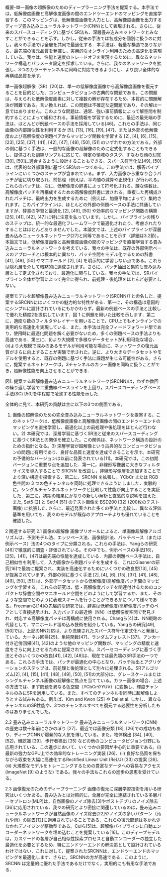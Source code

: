 概要-単一画像の超解像のためのディープラーニング手法を提案する。本手法では，低解像度画像と高解像度画像の間のエンドツーエンドのマッピングを直接学習する．このマッピングは、低解像度画像を入力とし、高解像度画像を出力するディープ畳み込みニューラルネットワーク(CNN)として表現される。さらに、従来のスパースコーディングに基づくSR法も、深層畳み込みネットワークとみなすことができることを示す。しかし，従来の手法では各成分を個別に扱うのに対し，我々の手法では全層を共同で最適化する．本手法は、軽量な構造でありながら、最先端の復元品質を発揮し、実用的なオンライン利用のための高速化を実現している。我々は、性能と速度のトレードオフを実現するために、異なるネットワーク構造とパラメータ設定を探求している。さらに、我々のネットワークを拡張し、3つのカラーチャンネルに同時に対応できるようにし、より良い全体的な再構成品質を示す。

単一画像超解像（SR）[20]は、単一の低解像度画像から高解像度画像を復元することを目的とした、コンピュータビジョンの古典的な問題である。この問題は、与えられた低解像度画素に対して複数の解が存在するため、本質的に問題解決が困難である。言い換えれば、この問題は不確定な逆問題であり、その解は一意ではありません。このような問題は、通常、強い事前情報によって解空間を制約することによって緩和される。事前情報を学習するために、最近の最先端の手法は、ほとんどが例題ベースの手法を採用している[46]。これらの手法は、同じ画像の内部類似性を利用するか [5], [13], [16], [19], [47]、または外部の低解像度および高解像度の例題ペアからマッピング関数を学習する [2], [4], [6], [15], [23], [25], [37], [41], [42], [47], [48], [50], [51] のいずれかの方法である。外部の例に基づく手法は、一般的な画像の超解像のために定式化することもできるし、提供された訓練サンプルに応じて、特定の領域のタスク、すなわち顔の幻覚[30], [50]に適合するように設計することもできる。スパース符号化法[49], [50]は、代表的な外部事例に基づくSR法の一つである。この手法では、解答パイプラインにいくつかのステップが含まれている。まず、入力画像から重なり合うパッチが密に切り取られ、前処理（例えば、平均値の減算や正規化）が行われる。これらのパッチは、次に、低解像度の辞書によって符号化される。疎な係数は、高解像度パッチを再構成するための高解像度辞書に渡される。重複した再構成されたパッチは、最終出力を生成するために（例えば、加重平均によって）集約されます。このパイプラインは、ほとんどの外部の例題ベースの手法に共通していますが、辞書の学習と最適化 [2], [49], [50] や効率的なマッピング関数の構築 [25], [41], [42], [47] に特に注意を払っています。しかし、パイプラインの残りのステップは、統一的な最適化フレームワークで最適化されたり、考慮されたりすることはほとんどありませんでした。本論文では、上述のパイプラインが深層畳み込みニューラルネットワーク[27]と同等であることを示す（詳細は3.2節）。本論文では，低解像度画像と高解像度画像の間のマッピングを直接学習する畳み込みニューラルネットワークを考えている．我々の手法は、既存の外部例示ベースのアプローチとは根本的に異なり、パッチ空間をモデル化するための辞書 [41], [49], [50] やマニホールド [2], [4] を明示的に学習しない点である。これらは隠れ層を介して暗黙的に達成されます。さらに、パッチ抽出と集約も畳み込み層として定式化されており、最適化に関与している。我々の手法では、SRパイプライン全体が学習によって完全に得られ、前処理・後処理をほとんど必要としない。

提案モデルを超解像畳み込みニューラルネットワーク(SRCNN)1 と命名した．提案するSRCNNにはいくつかの魅力的な特性がある．第一に，その構造は意図的にシンプルに設計されているにもかかわらず，最新の例題ベースの手法と比較して優れた精度2を提供しています．図 1 に例題を用いた比較を示します．第二に，適度な数のフィルタやレイヤーを用いることで，CPU上でもオンラインでの実用的な高速化を実現している．また，本手法は完全フィードフォワード型であり，使用時に最適化問題を解く必要がないため，多くの例題ベースの手法よりも高速である．第三に、(i)より大規模で多様なデータセットが利用可能な場合、(ii)より大規模で深みのあるモデルが利用可能な場合に、ネットワークの復元品質がさらに向上することが実験で示された。逆に、より大きなデータセットやモデルを使用すると、既存の例題に基づく手法に課題が生じる可能性がある。さらに，提案するネットワークは，3チャンネルのカラー画像を同時に扱うことができ，超解像性能を向上させることができる．

図1. 提案する超解像畳み込みニューラルネットワーク(SRCNN)は，わずか数回の繰り返し学習で二重曲線ベースラインを上回り，スパースコーディングベース手法(SC) [50]を中程度で凌駕する性能を示した．

全体的に見て、本研究の貢献は主に以下の3つの側面である。

1) 画像の超解像のための完全畳み込みニューラルネットワークを提案する。このネットワークは、低解像度画像と高解像度画像の間のエンドツーエンドのマッピングを直接学習し、最適化以上の前処理や後処理をほとんど行わない。2) 本研究では、深層学習に基づくSR法と従来のスパースコーディングに基づくSR法との関係を確立した。この関係は、ネットワーク構造の設計のための指針となる。3) 深層学習が超解像という古典的なコンピュータビジョンの問題に有用であり、良好な品質と速度を達成できることを示す。本研究の予備的なバージョンは以前に発表されている[11]。本研究では，この初期バージョンに重要な点を追加した．第一に，非線形写像層に大きなフィルタサイズを導入することで SRCNN を改良し，非線形写像層を追加することでより深い構造を探索する．第二に，SRCNN を拡張し，YCbCr または RGB 色空間の 3 つの色チャンネルを同時に処理できるようにしました．実験的に，シングルチャンネルネットワークと比較して性能が向上することを実証した．第三に，初期の結果にかなりの新しい解析と直感的な説明を加えた．また, Set5 [2] と Set14 [51] のテスト画像を BSD200 [32] (200枚のテスト画像) に拡張した. さらに、最近発表された多くの手法と比較し、異なる評価基準を用いても、我々のモデルが既存のアプローチよりも優れていることを確認した。

2 関連する研究 
2.1 画像の超解像
画像プリオールによると、単画像超解像アルゴリズムは、予測モデル法、エッジベース法、画像統計法、パッチベース（または例示ベース）法の4つのタイプに分類される。これらの手法は、Yangらの研究[46]で徹底的に調査・評価されている。その中でも，例示ベースの手法[16]，[25]，[41]，[47]は最先端の性能を達成している．内部の例題ベース手法は，自己相似性を利用して，入力画像から例題パッチを生成する．これはGlasnerの研究[16]で最初に提案され、実装を高速化するためにいくつかの改良型[13], [45]が提案されています。外部の例に基づく手法 [2], [4], [6], [15], [37], [41], [48], [49], [50], [51] は、外部データセットから低解像度/高解像度パッチ間のマッピングを学習する。これらの研究は、低・高解像度パッチを関連付けるためのコンパクトな辞書空間やマニホールド空間をどのようにして学習するか、また、そのような空間でどのように表現スキームを行うことができるかについて様々である。Freemanら[14]の先駆的な研究では、辞書は低解像度/高解像度パッチのペアとして直接提示され、入力パッチの最近傍（NN）は低解像度空間で発見され、対応する高解像度パッチは再構成に使用される。Changら[4]は、NN戦略の代替として、マニホールド埋め込み技術を紹介している。Yangらの研究[49], [50]では、上記のNN対応は、より洗練されたスパース符号化定式化へと発展している。カーネル回帰[25]、単純関数[47]、ランダムフォレスト[37]、アンカー付き近傍回帰[41], [42]のような他のマッピング関数が、マッピングの精度と速度をさらに向上させるために提案されている。スパーセコーディングに基づく手法とそのいくつかの改良[41], [42], [48]は、現在では最先端のSR手法の一つである。これらの手法では、パッチが最適化の中心となり、パッチ抽出とアグリゲーションのステップは、前処理と後処理として別々に処理される。SRアルゴリズム[2], [4], [15], [41], [48], [49], [50], [51]の大部分は、グレースケールまたはシングルチャンネル画像の超解像に焦点を当てている。カラー画像の場合、上述の方法では、まず問題を異なる色空間（YCbCrやYUV）に変換し、輝度チャンネルのみにSRを適用している。また、すべてのチャンネルを同時に超解像しようとする試みもある。例えば、Kim and Kwon [25] や Dai et al. しかし、異なるチャンネルのSR性能や、3つのチャンネルすべてを復元する必要性を分析したものはありませんでした。

2.2 畳み込みニューラルネットワーク
畳み込みニューラルネットワーク(CNN)の歴史は数十年前にさかのぼり [27]、最近では画像分類 [18], [26]での成功もあり、ディープCNNが爆発的な人気を博している。また，物体検出 [34], [40], [52]，顔認識 [39]，歩行者検出 [35] などの他のコンピュータビジョン分野にも応用されている．この進歩において、いくつかの要因が中心的に重要である。(i) 最新の強力なGPU上での効率的なトレーニング実装 [26]、(ii) 良好な品質を保ちながら収束を大幅に高速化するRectified Linear Unit (ReLU) [33] の提案 [26]、(iii) 大規模なモデルをトレーニングするための豊富なデータへの容易なアクセス (ImageNet [9] のような) である。我々の手法もこれらの進歩の恩恵を受けている。

2.3 画像復元のためのディープラーニング
 画像の復元に深層学習技術を用いる研究はいくつかある。畳み込みとは対照的に，全層が完全に連結されている多層パーセプトロン(MLP)は，自然画像のノイズ除去[3]やポストデブリのノイズ除去[36]に応用されている．我々の研究とより密接に関連しているのは，畳み込みニューラルネットワークが自然画像のノイズ除去[22]やノイズの多いパターン（汚れや雨）の除去[12]に適用されていることである．これらの復元問題は多かれ少なかれデノイジング駆動型である。Cuiら[5]は、超解像パイプラインに自動エンコーダーネットワークを埋め込むことを提案している[16]。このディープモデルは，カスケードの各層が自己相似性探索プロセスと自動エンコーダーの独立した最適化を必要とするため，特にエンドツーエンドの解決策として設計されているわけではない．これに対して，提案されたSRCNNは，エンドツーエンドのマッピングを最適化します．さらに，SRCNNの方が高速である．このように，SRCNN は定量的に優れた手法であるだけでなく，実用的にも有用な手法である．

 

